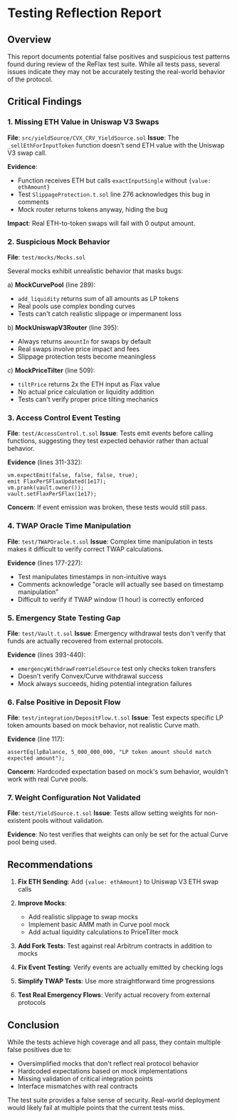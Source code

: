 # Testing Reflection Report

## Overview
This report documents potential false positives and suspicious test patterns found during review of the ReFlax test suite. While all tests pass, several issues indicate they may not be accurately testing the real-world behavior of the protocol.

## Critical Findings

### 1. **Missing ETH Value in Uniswap V3 Swaps**
**File**: `src/yieldSource/CVX_CRV_YieldSource.sol`
**Issue**: The `_sellEthForInputToken` function doesn't send ETH value with the Uniswap V3 swap call.

**Evidence**:
- Function receives ETH but calls `exactInputSingle` without `{value: ethAmount}`
- Test `SlippageProtection.t.sol` line 276 acknowledges this bug in comments
- Mock router returns tokens anyway, hiding the bug

**Impact**: Real ETH-to-token swaps will fail with 0 output amount.

### 2. **Suspicious Mock Behavior**
**File**: `test/mocks/Mocks.sol`

Several mocks exhibit unrealistic behavior that masks bugs:

a) **MockCurvePool** (line 289): 
   - `add_liquidity` returns sum of all amounts as LP tokens
   - Real pools use complex bonding curves
   - Tests can't catch realistic slippage or impermanent loss

b) **MockUniswapV3Router** (line 395):
   - Always returns `amountIn` for swaps by default
   - Real swaps involve price impact and fees
   - Slippage protection tests become meaningless

c) **MockPriceTilter** (line 509):
   - `tiltPrice` returns 2x the ETH input as Flax value
   - No actual price calculation or liquidity addition
   - Tests can't verify proper price tilting mechanics

### 3. **Access Control Event Testing**
**File**: `test/AccessControl.t.sol`
**Issue**: Tests emit events before calling functions, suggesting they test expected behavior rather than actual behavior.

**Evidence** (lines 311-332):
```solidity
vm.expectEmit(false, false, false, true);
emit FlaxPerSFlaxUpdated(1e17);
vm.prank(vault.owner());
vault.setFlaxPerSFlax(1e17);
```

**Concern**: If event emission was broken, these tests would still pass.

### 4. **TWAP Oracle Time Manipulation**
**File**: `test/TWAPOracle.t.sol`
**Issue**: Complex time manipulation in tests makes it difficult to verify correct TWAP calculations.

**Evidence** (lines 177-227):
- Test manipulates timestamps in non-intuitive ways
- Comments acknowledge "oracle will actually see based on timestamp manipulation"
- Difficult to verify if TWAP window (1 hour) is correctly enforced

### 5. **Emergency State Testing Gap**
**File**: `test/Vault.t.sol`
**Issue**: Emergency withdrawal tests don't verify that funds are actually recovered from external protocols.

**Evidence** (lines 393-440):
- `emergencyWithdrawFromYieldSource` test only checks token transfers
- Doesn't verify Convex/Curve withdrawal success
- Mock always succeeds, hiding potential integration failures

### 6. **False Positive in Deposit Flow**
**File**: `test/integration/DepositFlow.t.sol`
**Issue**: Test expects specific LP token amounts based on mock behavior, not realistic Curve math.

**Evidence** (line 117):
```solidity
assertEq(lpBalance, 5_000_000_000, "LP token amount should match expected amount");
```

**Concern**: Hardcoded expectation based on mock's sum behavior, wouldn't work with real Curve pools.

### 7. **Weight Configuration Not Validated**
**File**: `test/YieldSource.t.sol`
**Issue**: Tests allow setting weights for non-existent pools without validation.

**Evidence**: No test verifies that weights can only be set for the actual Curve pool being used.

## Recommendations

1. **Fix ETH Sending**: Add `{value: ethAmount}` to Uniswap V3 ETH swap calls

2. **Improve Mocks**: 
   - Add realistic slippage to swap mocks
   - Implement basic AMM math in Curve pool mock
   - Add actual liquidity calculations to PriceTilter mock

3. **Add Fork Tests**: Test against real Arbitrum contracts in addition to mocks

4. **Fix Event Testing**: Verify events are actually emitted by checking logs

5. **Simplify TWAP Tests**: Use more straightforward time progressions

6. **Test Real Emergency Flows**: Verify actual recovery from external protocols

## Conclusion

While the tests achieve high coverage and all pass, they contain multiple false positives due to:
- Oversimplified mocks that don't reflect real protocol behavior
- Hardcoded expectations based on mock implementations
- Missing validation of critical integration points
- Interface mismatches with real contracts

The test suite provides a false sense of security. Real-world deployment would likely fail at multiple points that the current tests miss.